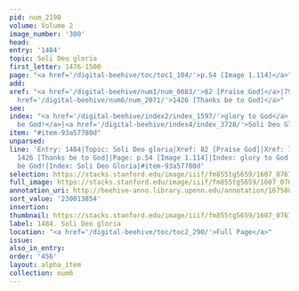 ```yaml
---
pid: num_2190
volume: Volume 2
image_number: '300'
head:
entry: '1484'
topic: Soli Deo gloria
first_letter: 1476-1500
page: "<a href='/digital-beehive/toc/toc1_104/'>p.54 [Image 1.114]</a>"
add:
xref: "<a href='/digital-beehive/num1/num_0083/'>82 [Praise God]</a>|791 [[PAGE_MISSING]]|<a
  href='/digital-beehive/num6/num_2071/'>1426 [Thanks be to God]</a>"
see:
index: "<a href='/digital-beehive/index2/index_1597/'>glory to God</a>|<a href='/digital-beehive/index4/index_3058/'>praised
  be God!</a>|<a href='/digital-beehive/index4/index_3728/'>Soli Deo Gloria</a>"
item: "#item-93a57780d"
unparsed:
line: 'Entry: 1484|Topic: Soli Deo gloria|Xref: 82 [Praise God]|Xref: 791 [[PAGE_MISSING]]|Xref:
  1426 [Thanks be to God]|Page: p.54 [Image 1.114]|Index: glory to God|Index: praised
  be God!|Index: Soli Deo Gloria|#item-93a57780d'
selection: https://stacks.stanford.edu/image/iiif/fm855tg5659/1607_0767/929,3854,2786,1199/full/0/default.jpg
full_image: https://stacks.stanford.edu/image/iiif/fm855tg5659/1607_0767/full/full/0/default.jpg
annotation_uri: http://beehive-anno.library.upenn.edu/annotation/1675883582744
sort_value: '230013854'
insertion:
thumbnail: https://stacks.stanford.edu/image/iiif/fm855tg5659/1607_0767/929,3854,600,180/250,/0/default.jpg
label: 1484. Soli Deo gloria
location: "<a href='/digital-beehive/toc/toc2_290/'>Full Page</a>"
issue:
also_in_entry:
order: '456'
layout: alpha_item
collection: num6
---
```

